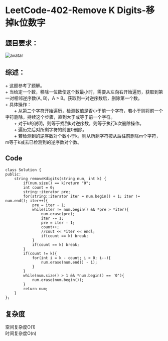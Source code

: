# LeetCode-402-Remove K Digits-移掉k位数字

## 题目要求：
![avatar](https:///github.com/JakeChanFangZiyuan20/MyLeetCode/blob/img/402.png)



## 综述：
\+ 这题参考了题解。  
\+ 当给定一个数，移除一位数使这个数最小时，需要从左向右开始遍历，获取到第一对相邻逆序数(A, B)，A > B。获取到一对逆序数后，删除第一个数。  
\+ 具体操作：  
&emsp;&emsp;\+ 从第二个字符开始遍历，检测数值是否小于前一个字符，若小于则将前一个字符删除，持续这个步骤，直到大于或等于前一个字符。  
&emsp;&emsp;\+ 对于k的说明，则等于找到k对逆序数，则等于执行k次删除操作。  
&emsp;&emsp;\+ 遍历完后对所剩字符的前置0删除。  
&emsp;&emsp;\+ 若检测到的逆序数对个数小于k，则从所剩字符按从后往前删除m个字符，m等于k减去已检测到的逆序数对个数。  

## Code
```
class Solution {
public:
    string removeKdigits(string num, int k) {
        if(num.size() == k)return "0";
        int count = 0;
        string::iterator pre;
        for(string::iterator iter = num.begin() + 1; iter != num.end(); iter++){
            pre = iter - 1;
            while(iter != num.begin() && *pre > *iter){
                num.erase(pre);
                iter -= 1;
                pre = iter - 1;
                count++;
                //cout << *iter << endl;
                if(count == k) break;
            }
            if(count == k) break;
        }
        if(count != k){
            for(int i = k - count; i > 0; i--){
                num.erase(num.end() - 1);
            }
        }
        while(num.size() > 1 && *num.begin() == '0'){
            num.erase(num.begin());
        }
        return num;
    }
};
```


## 复杂度
空间复杂度O(1)  
时间复杂度O(n)
